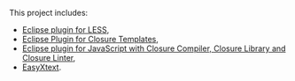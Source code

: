 This project includes:

- <a
  href="http://www.normalesup.org/~simonet/soft/ow/eclipse-less.en.html">Eclipse
  plugin for LESS</a>,
- <a href="http://www.normalesup.org/~simonet/soft/ow/eclipse-closure-templates.en.html">Eclipse Plugin for Closure Templates</a>,
- <a href="http://www.normalesup.org/~simonet/soft/ow/eclipse-closure-javascript.en.html">Eclipse plugin for JavaScript with Closure Compiler, Closure Library and Closure Linter</a>,
- <a href="http://www.normalesup.org/~simonet/soft/easyxtext/index.en.html">EasyXtext</a>.
